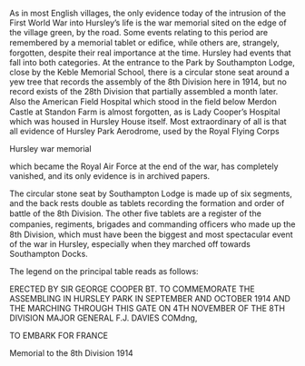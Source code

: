As in most English villages, the only evidence
today of the intrusion of the First World War
into Hursley’s life is the war memorial sited
on the edge of the village green, by the road.
Some events relating to this period are
remembered by a memorial tablet or ediﬁce,
while others are, strangely, forgotten, despite
their real importance at the time. Hursley had
events that fall into both categories. At the
entrance to the Park by Southampton Lodge,
close by the Keble Memorial School, there is a
circular stone seat around a yew tree that
records the assembly of the 8th Division here
in 1914, but no record exists of the 28th
Division that partially assembled a month
later. Also the American Field Hospital which
stood in the ﬁeld below Merdon Castle at
Standon Farm is almost forgotten, as is Lady
Cooper’s Hospital which was housed in
Hursley House itself. Most extraordinary of
all is that all evidence of Hursley Park
Aerodrome, used by the Royal Flying Corps

 

Hursley war memorial

which became the Royal Air Force at the end
of the war, has completely vanished, and its
only evidence is in archived papers.

The circular stone seat by Southampton
Lodge is made up of six segments, and the
back rests double as tablets recording the
formation and order of battle of the 8th
Division. The other ﬁve tablets are a register
of the companies, regiments, brigades and
commanding ofﬁcers who made up the 8th
Division, which must have been the biggest
and most spectacular event of the war in
Hursley, especially when they marched off
towards Southampton Docks.

The legend on the principal table reads as
follows:

 

ERECTED BY SIR GEORGE COOPER BT. TO
COMMEMORATE THE ASSEMBLING IN HURSLEY
PARK IN SEPTEMBER AND OCTOBER 1914 AND
THE MARCHING THROUGH THIS GATE ON 4TH
NOVEMBER OF THE 8TH DIVISION
MAJOR GENERAL F.J. DAVIES COMdng,

TO EMBARK FOR FRANCE

 

   

Memorial to the 8th Division 1914